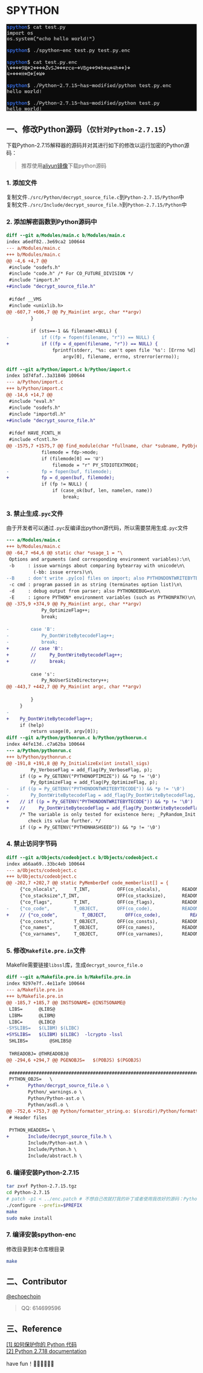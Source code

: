 # SPYTHON

![alt](./src/demo.png)

## 一、修改Python源码（`仅针对Python-2.7.15`）
下载Python-2.7.15解释器的源码并对其进行如下的修改以运行加密的Python源码：
> 推荐使用[aliyun镜像](https://npm.taobao.org/mirrors/python/)下载python源码

### 1. 添加文件
复制文件`./src/Python/decrypt_source_file.c`到`Python-2.7.15/Python`中  
复制文件`./src/Include/decrypt_source_file.h`到`Python-2.7.15/Python`中

### 2. 添加解密函数到Python源码中
```diff
diff --git a/Modules/main.c b/Modules/main.c
index a6edf82..3e69ca2 100644
--- a/Modules/main.c
+++ b/Modules/main.c
@@ -4,6 +4,7 @@
 #include "osdefs.h"
 #include "code.h" /* For CO_FUTURE_DIVISION */
 #include "import.h"
+#include "decrypt_source_file.h"
 
 #ifdef __VMS
 #include <unixlib.h>
@@ -607,7 +606,7 @@ Py_Main(int argc, char **argv)
         }
 
         if (sts==-1 && filename!=NULL) {
-            if ((fp = fopen(filename, "r")) == NULL) {
+            if ((fp = d_open(filename, "r")) == NULL) {
                 fprintf(stderr, "%s: can't open file '%s': [Errno %d] %s\n",
                     argv[0], filename, errno, strerror(errno));

diff --git a/Python/import.c b/Python/import.c
index 1d74faf..3a31846 100644
--- a/Python/import.c
+++ b/Python/import.c
@@ -14,6 +14,7 @@
 #include "eval.h"
 #include "osdefs.h"
 #include "importdl.h"
+#include "decrypt_source_file.h"
 
 #ifdef HAVE_FCNTL_H
 #include <fcntl.h>
@@ -1575,7 +1575,7 @@ find_module(char *fullname, char *subname, PyObject *path, char *buf,
             filemode = fdp->mode;
             if (filemode[0] == 'U')
                 filemode = "r" PY_STDIOTEXTMODE;
-            fp = fopen(buf, filemode);
+            fp = d_open(buf, filemode);
             if (fp != NULL) {
                 if (case_ok(buf, len, namelen, name))
                     break;

```

### 3. 禁止生成`.pyc`文件

由于开发者可以通过`.pyc`反编译出python源代码，所以需要禁用生成`.pyc`文件
```diff
--- a/Modules/main.c
+++ b/Modules/main.c
@@ -64,7 +64,6 @@ static char *usage_1 = "\
 Options and arguments (and corresponding environment variables):\n\
 -b     : issue warnings about comparing bytearray with unicode\n\
          (-bb: issue errors)\n\
--B     : don't write .py[co] files on import; also PYTHONDONTWRITEBYTECODE=x\n\
 -c cmd : program passed in as string (terminates option list)\n\
 -d     : debug output from parser; also PYTHONDEBUG=x\n\
 -E     : ignore PYTHON* environment variables (such as PYTHONPATH)\n\
@@ -375,9 +374,9 @@ Py_Main(int argc, char **argv)
             Py_OptimizeFlag++;
             break;
 
-        case 'B':
-            Py_DontWriteBytecodeFlag++;
-            break;
+        // case 'B':
+        //     Py_DontWriteBytecodeFlag++;
+        //     break;
 
         case 's':
             Py_NoUserSiteDirectory++;
@@ -443,7 +442,7 @@ Py_Main(int argc, char **argv)
 
         }
     }
-
+    Py_DontWriteBytecodeFlag++;
     if (help)
         return usage(0, argv[0]);
diff --git a/Python/pythonrun.c b/Python/pythonrun.c
index 44fe13d..c7a62ba 100644
--- a/Python/pythonrun.c
+++ b/Python/pythonrun.c
@@ -191,8 +191,8 @@ Py_InitializeEx(int install_sigs)
         Py_VerboseFlag = add_flag(Py_VerboseFlag, p);
     if ((p = Py_GETENV("PYTHONOPTIMIZE")) && *p != '\0')
         Py_OptimizeFlag = add_flag(Py_OptimizeFlag, p);
-    if ((p = Py_GETENV("PYTHONDONTWRITEBYTECODE")) && *p != '\0')
-        Py_DontWriteBytecodeFlag = add_flag(Py_DontWriteBytecodeFlag, p);
+    // if ((p = Py_GETENV("PYTHONDONTWRITEBYTECODE")) && *p != '\0')
+    //     Py_DontWriteBytecodeFlag = add_flag(Py_DontWriteBytecodeFlag, p);
     /* The variable is only tested for existence here; _PyRandom_Init will
        check its value further. */
     if ((p = Py_GETENV("PYTHONHASHSEED")) && *p != '\0')


```

### 4. 禁止访问字节码

```diff
diff --git a/Objects/codeobject.c b/Objects/codeobject.c
index a66aa69..33bc4eb 100644
--- a/Objects/codeobject.c
+++ b/Objects/codeobject.c
@@ -202,7 +202,7 @@ static PyMemberDef code_memberlist[] = {
     {"co_nlocals",      T_INT,          OFF(co_nlocals),        READONLY},
     {"co_stacksize",T_INT,              OFF(co_stacksize),      READONLY},
     {"co_flags",        T_INT,          OFF(co_flags),          READONLY},
-    {"co_code",         T_OBJECT,       OFF(co_code),           READONLY},
+    // {"co_code",         T_OBJECT,       OFF(co_code),           READONLY},
     {"co_consts",       T_OBJECT,       OFF(co_consts),         READONLY},
     {"co_names",        T_OBJECT,       OFF(co_names),          READONLY},
     {"co_varnames",     T_OBJECT,       OFF(co_varnames),       READONLY},
```

### 5. 修改`Makefile.pre.in`文件

Makefile需要链接`libssl`库，生成`decrypt_source_file.o`

```diff
diff --git a/Makefile.pre.in b/Makefile.pre.in
index 9297e7f..4e11afe 100644
--- a/Makefile.pre.in
+++ b/Makefile.pre.in
@@ -185,7 +185,7 @@ INSTSONAME=	@INSTSONAME@
 LIBS=		@LIBS@
 LIBM=		@LIBM@
 LIBC=		@LIBC@
-SYSLIBS=	$(LIBM) $(LIBC)
+SYSLIBS=	$(LIBM) $(LIBC)  -lcrypto -lssl
 SHLIBS=		@SHLIBS@
 
 THREADOBJ=	@THREADOBJ@
@@ -294,6 +294,7 @@ PGENOBJS=	$(POBJS) $(PGOBJS)
 
 ##########################################################################
 PYTHON_OBJS=	\
+		Python/decrypt_source_file.o \
 		Python/_warnings.o \
 		Python/Python-ast.o \
 		Python/asdl.o \
@@ -752,6 +753,7 @@ Python/formatter_string.o: $(srcdir)/Python/formatter_string.c \
 # Header files
 
 PYTHON_HEADERS= \
+		Include/decrypt_source_file.h \
 		Include/Python-ast.h \
 		Include/Python.h \
 		Include/abstract.h \

```

### 6. 编译安装Python-2.7.15

```bash
tar zxvf Python-2.7.15.tgz
cd Python-2.7.15
# patch -p1 < ../enc.patch # 不想自己改就打我的补丁或者使用我改好的源码：Python-2.7.15-has-modified
./configure --prefix=$PREFIX
make
sudo make install

```

### 7. 编译安装spython-enc

修改目录到本仓库根目录

```bash
make
```

## 二、Contributor

[@echoechoin](https://github.com/echoechoin)   
> QQ: 614699596

## 三、Reference

[[1] 如何保护你的 Python 代码](https://zhuanlan.zhihu.com/p/54296517)  
[[2] Python 2.7.18 documentation](https://docs.python.org/2.7/)

have fun！🤣🤣🤣🤣🤣🤣
